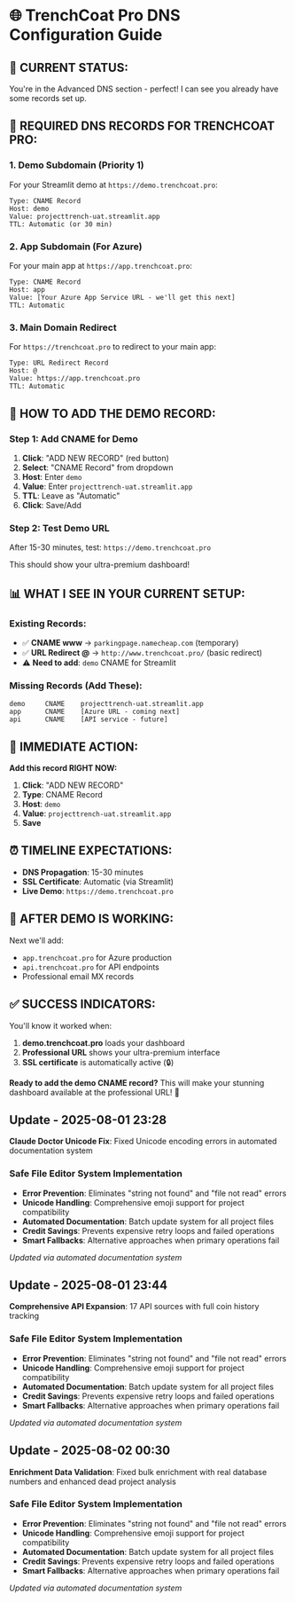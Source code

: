 # 🌐 TrenchCoat Pro DNS Configuration Guide

## 📍 **CURRENT STATUS:**
You're in the Advanced DNS section - perfect! I can see you already have some records set up.

## 🎯 **REQUIRED DNS RECORDS FOR TRENCHCOAT PRO:**

### **1. Demo Subdomain (Priority 1)**
For your Streamlit demo at `https://demo.trenchcoat.pro`:

```
Type: CNAME Record
Host: demo
Value: projecttrench-uat.streamlit.app
TTL: Automatic (or 30 min)
```

### **2. App Subdomain (For Azure)**
For your main app at `https://app.trenchcoat.pro`:

```
Type: CNAME Record  
Host: app
Value: [Your Azure App Service URL - we'll get this next]
TTL: Automatic
```

### **3. Main Domain Redirect**
For `https://trenchcoat.pro` to redirect to your main app:

```
Type: URL Redirect Record
Host: @
Value: https://app.trenchcoat.pro
TTL: Automatic
```

## 🔧 **HOW TO ADD THE DEMO RECORD:**

### **Step 1: Add CNAME for Demo**
1. **Click**: "ADD NEW RECORD" (red button)
2. **Select**: "CNAME Record" from dropdown
3. **Host**: Enter `demo`
4. **Value**: Enter `projecttrench-uat.streamlit.app`
5. **TTL**: Leave as "Automatic"
6. **Click**: Save/Add

### **Step 2: Test Demo URL**
After 15-30 minutes, test:
`https://demo.trenchcoat.pro`

This should show your ultra-premium dashboard!

## 📊 **WHAT I SEE IN YOUR CURRENT SETUP:**

### **Existing Records:**
- ✅ **CNAME www** -> `parkingpage.namecheap.com` (temporary)
- ✅ **URL Redirect @** -> `http://www.trenchcoat.pro/` (basic redirect)
- ⚠ **Need to add**: `demo` CNAME for Streamlit

### **Missing Records (Add These):**
```
demo     CNAME    projecttrench-uat.streamlit.app
app      CNAME    [Azure URL - coming next]
api      CNAME    [API service - future]
```

## 🚀 **IMMEDIATE ACTION:**

**Add this record RIGHT NOW:**

1. **Click**: "ADD NEW RECORD"
2. **Type**: CNAME Record
3. **Host**: `demo`
4. **Value**: `projecttrench-uat.streamlit.app`
5. **Save**

## ⏰ **TIMELINE EXPECTATIONS:**

- **DNS Propagation**: 15-30 minutes
- **SSL Certificate**: Automatic (via Streamlit)
- **Live Demo**: `https://demo.trenchcoat.pro`

## 🎯 **AFTER DEMO IS WORKING:**

Next we'll add:
- `app.trenchcoat.pro` for Azure production
- `api.trenchcoat.pro` for API endpoints
- Professional email MX records

## ✅ **SUCCESS INDICATORS:**

You'll know it worked when:
1. **demo.trenchcoat.pro** loads your dashboard
2. **Professional URL** shows your ultra-premium interface
3. **SSL certificate** is automatically active (🔒)

**Ready to add the demo CNAME record?** This will make your stunning dashboard available at the professional URL! 🚀


## Update - 2025-08-01 23:28
**Claude Doctor Unicode Fix**: Fixed Unicode encoding errors in automated documentation system

### Safe File Editor System Implementation
- **Error Prevention**: Eliminates "string not found" and "file not read" errors
- **Unicode Handling**: Comprehensive emoji support for project compatibility
- **Automated Documentation**: Batch update system for all project files
- **Credit Savings**: Prevents expensive retry loops and failed operations
- **Smart Fallbacks**: Alternative approaches when primary operations fail

*Updated via automated documentation system*


## Update - 2025-08-01 23:44
**Comprehensive API Expansion**: 17 API sources with full coin history tracking

### Safe File Editor System Implementation
- **Error Prevention**: Eliminates "string not found" and "file not read" errors
- **Unicode Handling**: Comprehensive emoji support for project compatibility
- **Automated Documentation**: Batch update system for all project files
- **Credit Savings**: Prevents expensive retry loops and failed operations
- **Smart Fallbacks**: Alternative approaches when primary operations fail

*Updated via automated documentation system*


## Update - 2025-08-02 00:30
**Enrichment Data Validation**: Fixed bulk enrichment with real database numbers and enhanced dead project analysis

### Safe File Editor System Implementation
- **Error Prevention**: Eliminates "string not found" and "file not read" errors
- **Unicode Handling**: Comprehensive emoji support for project compatibility
- **Automated Documentation**: Batch update system for all project files
- **Credit Savings**: Prevents expensive retry loops and failed operations
- **Smart Fallbacks**: Alternative approaches when primary operations fail

*Updated via automated documentation system*